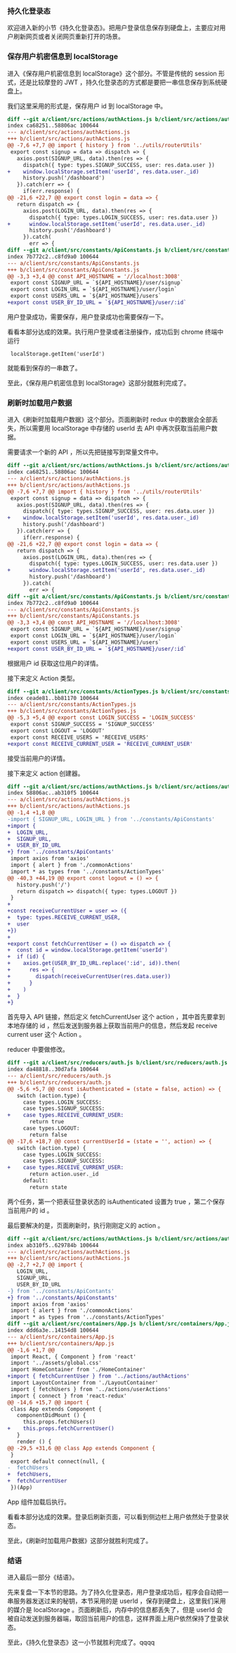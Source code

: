 ### 持久化登录态

欢迎进入新的小节《持久化登录态》。把用户登录信息保存到硬盘上，主要应对用户刷新网页或者关闭网页重新打开的场景。

### 保存用户机密信息到 localStorage

进入《保存用户机密信息到 localStorage》这个部分。不管是传统的 session 形式，还是比较摩登的 JWT ，持久化登录态的方式都是要把一串信息保存到系统硬盘上。

我们这里采用的形式是，保存用户 id 到 localStorage 中。

```diff
diff --git a/client/src/actions/authActions.js b/client/src/actions/authActions.js
index ca68251..58806ac 100644
--- a/client/src/actions/authActions.js
+++ b/client/src/actions/authActions.js
@@ -7,6 +7,7 @@ import { history } from '../utils/routerUtils'
 export const signup = data => dispatch => {
   axios.post(SIGNUP_URL, data).then(res => {
     dispatch({ type: types.SIGNUP_SUCCESS, user: res.data.user })
+    window.localStorage.setItem('userId', res.data.user._id)
     history.push('/dashboard')
   }).catch(err => {
     if(err.response) {
@@ -21,6 +22,7 @@ export const login = data => {
   return dispatch => {
     axios.post(LOGIN_URL, data).then(res => {
       dispatch({ type: types.LOGIN_SUCCESS, user: res.data.user })
+      window.localStorage.setItem('userId', res.data.user._id)
       history.push('/dashboard')
     }).catch(
       err => {
diff --git a/client/src/constants/ApiConstants.js b/client/src/constants/ApiConstants.js
index 7b772c2..c8fd9a0 100644
--- a/client/src/constants/ApiConstants.js
+++ b/client/src/constants/ApiConstants.js
@@ -3,3 +3,4 @@ const API_HOSTNAME = '//localhost:3008'
 export const SIGNUP_URL = `${API_HOSTNAME}/user/signup`
 export const LOGIN_URL = `${API_HOSTNAME}/user/login`
 export const USERS_URL = `${API_HOSTNAME}/users`
+export const USER_BY_ID_URL = `${API_HOSTNAME}/user/:id`
```

用户登录成功，需要保存，用户登录成功也需要保存一下。

看看本部分达成的效果。执行用户登录或者注册操作，成功后到 chrome 终端中运行

```
 localStorage.getItem('userId')
```

就能看到保存的一串数了。

至此，《保存用户机密信息到 localStorage》这部分就胜利完成了。

### 刷新时加载用户数据

进入《刷新时加载用户数据》这个部分。页面刷新时 redux 中的数据会全部丢失，所以需要用 localStorage 中存储的 userId 去 API 中再次获取当前用户数据。

需要请求一个新的 API ，所以先把链接写到常量文件中。

```diff
diff --git a/client/src/actions/authActions.js b/client/src/actions/authActions.js
index ca68251..58806ac 100644
--- a/client/src/actions/authActions.js
+++ b/client/src/actions/authActions.js
@@ -7,6 +7,7 @@ import { history } from '../utils/routerUtils'
 export const signup = data => dispatch => {
   axios.post(SIGNUP_URL, data).then(res => {
     dispatch({ type: types.SIGNUP_SUCCESS, user: res.data.user })
+    window.localStorage.setItem('userId', res.data.user._id)
     history.push('/dashboard')
   }).catch(err => {
     if(err.response) {
@@ -21,6 +22,7 @@ export const login = data => {
   return dispatch => {
     axios.post(LOGIN_URL, data).then(res => {
       dispatch({ type: types.LOGIN_SUCCESS, user: res.data.user })
+      window.localStorage.setItem('userId', res.data.user._id)
       history.push('/dashboard')
     }).catch(
       err => {
diff --git a/client/src/constants/ApiConstants.js b/client/src/constants/ApiConstants.js
index 7b772c2..c8fd9a0 100644
--- a/client/src/constants/ApiConstants.js
+++ b/client/src/constants/ApiConstants.js
@@ -3,3 +3,4 @@ const API_HOSTNAME = '//localhost:3008'
 export const SIGNUP_URL = `${API_HOSTNAME}/user/signup`
 export const LOGIN_URL = `${API_HOSTNAME}/user/login`
 export const USERS_URL = `${API_HOSTNAME}/users`
+export const USER_BY_ID_URL = `${API_HOSTNAME}/user/:id`
```

根据用户 id 获取这位用户的详情。

接下来定义 Action 类型。


```diff
diff --git a/client/src/constants/ActionTypes.js b/client/src/constants/ActionTypes.js
index ceade81..bb81170 100644
--- a/client/src/constants/ActionTypes.js
+++ b/client/src/constants/ActionTypes.js
@@ -5,3 +5,4 @@ export const LOGIN_SUCCESS = 'LOGIN_SUCCESS'
 export const SIGNUP_SUCCESS = 'SIGNUP_SUCCESS'
 export const LOGOUT = 'LOGOUT'
 export const RECEIVE_USERS = 'RECEIVE_USERS'
+export const RECEIVE_CURRENT_USER = 'RECEIVE_CURRENT_USER'
```

接受当前用户的详情。


接下来定义 action 创建器。

```diff
diff --git a/client/src/actions/authActions.js b/client/src/actions/authActions.js
index 58806ac..ab310f5 100644
--- a/client/src/actions/authActions.js
+++ b/client/src/actions/authActions.js
@@ -1,4 +1,8 @@
-import { SIGNUP_URL, LOGIN_URL } from '../constants/ApiConstants'
+import {
+  LOGIN_URL,
+  SIGNUP_URL,
+  USER_BY_ID_URL
+} from '../constants/ApiContants'
 import axios from 'axios'
 import { alert } from './commonActions'
 import * as types from '../constants/ActionTypes'
@@ -40,3 +44,19 @@ export const logout = () => {
   history.push('/')
   return dispatch => dispatch({ type: types.LOGOUT })
 }
+
+const receiveCurrentUser = user => ({
+  type: types.RECEIVE_CURRENT_USER,
+  user
+})
+
+export const fetchCurrentUser = () => dispatch => {
+  const id = window.localStorage.getItem('userId')
+  if (id) {
+    axios.get(USER_BY_ID_URL.replace(':id', id)).then(
+      res => {
+        dispatch(receiveCurrentUser(res.data.user))
+      }
+    )
+  }
+}
```

首先导入 API 链接，然后定义 fetchCurrentUser 这个 action ，其中首先要拿到本地存储的 id ，然后发送到服务器上获取当前用户的信息，然后发起 receive current user 这个 Action 。


reducer 中要做修改。

```diff
diff --git a/client/src/reducers/auth.js b/client/src/reducers/auth.js
index da48818..30d7afa 100644
--- a/client/src/reducers/auth.js
+++ b/client/src/reducers/auth.js
@@ -5,6 +5,7 @@ const isAuthenticated = (state = false, action) => {
   switch (action.type) {
     case types.LOGIN_SUCCESS:
     case types.SIGNUP_SUCCESS:
+    case types.RECEIVE_CURRENT_USER:
       return true
     case types.LOGOUT:
       return false
@@ -17,6 +18,7 @@ const currentUserId = (state = '', action) => {
   switch (action.type) {
     case types.LOGIN_SUCCESS:
     case types.SIGNUP_SUCCESS:
+    case types.RECEIVE_CURRENT_USER:
       return action.user._id
     default:
       return state
```

两个任务，第一个把表征登录状态的 isAuthenticated 设置为 true ，第二个保存当前用户的 id 。

最后要解决的是，页面刷新时，执行刚刚定义的 action 。







```diff
diff --git a/client/src/actions/authActions.js b/client/src/actions/authActions.js
index ab310f5..629784b 100644
--- a/client/src/actions/authActions.js
+++ b/client/src/actions/authActions.js
@@ -2,7 +2,7 @@ import {
   LOGIN_URL,
   SIGNUP_URL,
   USER_BY_ID_URL
-} from '../constants/ApiContants'
+} from '../constants/ApiConstants'
 import axios from 'axios'
 import { alert } from './commonActions'
 import * as types from '../constants/ActionTypes'
diff --git a/client/src/containers/App.js b/client/src/containers/App.js
index ddd6a3e..14154d8 100644
--- a/client/src/containers/App.js
+++ b/client/src/containers/App.js
@@ -1,6 +1,7 @@
 import React, { Component } from 'react'
 import '../assets/global.css'
 import HomeContainer from './HomeContainer'
+import { fetchCurrentUser } from '../actions/authActions'
 import LayoutContainer from './LayoutContainer'
 import { fetchUsers } from '../actions/userActions'
 import { connect } from 'react-redux'
@@ -14,6 +15,7 @@ import {
 class App extends Component {
   componentDidMount () {
     this.props.fetchUsers()
+    this.props.fetchCurrentUser()
   }
   render () {
@@ -29,5 +31,6 @@ class App extends Component {
 }
 export default connect(null, {
-  fetchUsers
+  fetchUsers,
+  fetchCurrentUser
 })(App)
```

App 组件加载后执行。

看看本部分达成的效果。登录后刷新页面，可以看到侧边栏上用户依然处于登录状态。

至此，《刷新时加载用户数据》这部分就胜利完成了。

### 结语

进入最后一部分《结语》。

先来复盘一下本节的思路。为了持久化登录态，用户登录成功后，程序会自动把一串服务器发送过来的秘钥，本节采用的是 userId ，保存到硬盘上，这里我们采用的媒介是 localStorage 。页面刷新后，内存中的信息都丢失了，但是 userId 会被自动发送到服务器端，取回当前用户的信息，这样界面上用户依然保持了登录状态。

至此，《持久化登录态》这一小节就胜利完成了。qqqq